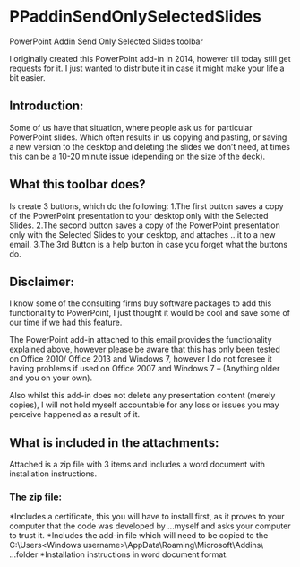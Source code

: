 # PPaddinSendOnlySelectedSlides
PowerPoint Addin Send Only Selected Slides toolbar

I originally created this PowerPoint add-in in 2014, however till today still get requests for it. I just wanted to distribute it in case it might make your life a bit easier.

## Introduction:
Some of us have that situation, where people ask us for particular PowerPoint slides. Which often results in us copying and pasting, or saving a new version to the desktop and deleting the slides we don’t need, at times this can be a 10-20 minute issue (depending on the size of the deck).

## What this toolbar does?
Is create 3 buttons, which do the following:
1.The first button saves a copy of the PowerPoint presentation to your desktop only with the Selected Slides.
2.The second button saves a copy of the PowerPoint presentation only with the Selected Slides to your desktop, and attaches    ...it to a new email.
3.The 3rd Button is a help button in case you forget what the buttons do.
 
## Disclaimer:
I know some of the consulting firms buy software packages to add this functionality to PowerPoint, I just thought it would be cool and save some of our time if we had this feature.

The PowerPoint add-in attached to this email provides the functionality explained above, however please be aware that this has only been tested on Office 2010/ Office 2013 and Windows 7, however I do not foresee it having problems if used on Office 2007 and Windows 7 – (Anything older and you on your own).

Also whilst this add-in does not delete any presentation content (merely copies), I will not hold myself accountable for any loss or issues you may perceive happened as a result of it. 
 
## What is included in the attachments:
 
Attached is a zip file with 3 items and includes a word document with installation instructions.
 
### The zip file:
*Includes a certificate, this you will have to install first, as it proves to your computer that the code was developed by ...myself and asks your computer to trust it.
*Includes the add-in file which will need to be copied to the C:\Users\<Windows username>\AppData\Roaming\Microsoft\Addins\ ...folder
*Installation instructions in word document format.

